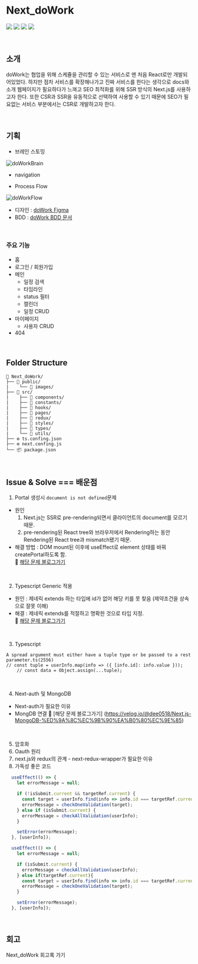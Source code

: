 # Next_doWork

<img src="https://img.shields.io/badge/Next.js-000000?style=flat&logo=next.js&logoColor=white"> <img src="https://img.shields.io/badge/-react-61DAFB?style=flat&logo=react&logoColor=white">
<img src="https://img.shields.io/badge/redux-764ABC?style=flat&logo=redux&logoColor=white"> <img src="https://img.shields.io/badge/-styled--components-DB7093?style=flat&logo=styledComponents&logoColor=white">

<br>

## 소개

doWork는 협업을 위해 스케쥴을 관리할 수 있는 서비스로 맨 처음 React로만 개발되어있었다. 하지만 점차 서비스를 확장해나가고 진짜 서비스를 한다는 생각으로 docs와 소개 웹페이지가 필요하다가 느껴고 SEO 최적화를 위해 SSR 방식의 Next.js를 사용하고자 한다. 또한 CSR과 SSR을 유동적으로 선택하여 사용할 수 있기 때문에 SEO가 필요없는 서비스 부분에서는 CSR로 개발하고자 한다.

<br>

## 기획

- 브레인 스토밍

![doWorkBrain](https://user-images.githubusercontent.com/92196967/202966960-321eff7a-012d-443c-9e1a-e53c7881b850.png)

- navigation

- Process Flow

![doWorkFlow](https://user-images.githubusercontent.com/92196967/202952939-79eb0769-8bba-4759-9071-19644c2cbf3d.png)

- 디자인 : [doWork Figma](https://www.figma.com/file/sMXTsGVLePYJwoEsA1e26n/doWork?node-id=0%3A1&t=GqktNgDIHzG0dZMa-0)
- BDD : [doWork BDD 문서](https://docs.google.com/spreadsheets/d/1oldLpVJ2_0xkzbPWXVMnKgdTrgSqNU7gfqFhD9IPoQw/edit#gid=0)

<br>

### 주요 기능

- 홈
- 로그인 / 회원가입
- 메인
  - 일정 검색
  - 타임라인
  - status 필터
  - 캘린더
  - 일정 CRUD
- 마이페이지
  - 사용자 CRUD
- 404

<br>

## Folder Structure

```
📁 Next_doWork/
├── 📁 public/
|    └── 📁 images/
├── 📁 src/
|    ├── 📁 components/
|    ├── 📁 constants/
|    ├── 📁 hooks/
|    ├── 📁 pages/
|    ├── 📁 redux/
|    ├── 📁 styles/
|    ├── 📁 types/
|    └── 📁 utils/
├── ⚙️ ts.confing.json
├── ⚙️ next.confing.js
└── 📦 package.json
```

<br>

## Issue & Solve === 배운점

1. Portal 생성시 `document is not defined`문제

- 원인
  1. Next.js는 SSR로 pre-rendering되면서 클라이언트의 document를 모르기 때문.
  2. pre-rendering된 React tree와 브라우저에서 Rendering하는 동안 Rendering된 React tree과 mismatch됐기 때문.
- 해결 방법 : DOM mount된 이후에 useEffect로 element 상태를 바꿔 createPortal하도록 함. <br>
  🧷 [해당 문제 블로그가기](https://velog.io/@dee0518/Next.js-react-hydration-error)

<br>

2. Typescript Generic 적용

- 원인 : 제네릭 extends 하는 타입에 id가 없어 해당 키를 못 찾음 (제약조건을 상속으로 잘못 이해)
- 해결 : 제네릭 extends를 적절하고 명확한 것으로 타입 지정. <br>
  🧷 [해당 문제 블로그가기](https://velog.io/@dee0518/Typescript-%EA%B8%B0%EC%B4%88-%EB%8B%A4%EC%A7%80%EA%B8%B0-4)

<br>

3. Typescript

```
A spread argument must either have a tuple type or be passed to a rest parameter.ts(2556)
// const tuple = userInfo.map(info => ({ [info.id]: info.value }));
    // const data = Object.assign(...tuple);
```

<br>

4. Next-auth 및 MongoDB

- Next-auth가 필요한 이유
- MongDB 연결
  🧷 [해당 문제 블로그가기] (https://velog.io/@dee0518/Next.js-MongoDB-%ED%9A%8C%EC%9B%90%EA%B0%80%EC%9E%85)

<br>

5. 암호화
6. Oauth 원리
7. next.js와 redux의 관계 - next-redux-wrapper가 필요한 이유
8. 가독성 좋은 코드

```javascript
  useEffect(() => {
    let errorMessage = null;

    if (!isSubmit.current && targetRef.current) {
      const target = userInfo.find(info => info.id === targetRef.current) as iDefaultUserInfo;
      errorMessage = checkOneValidation(target);
    } else if (isSubmit.current) {
      errorMessage = checkAllValidation(userInfo);
    }

    setError(errorMessage);
  }, [userInfo]);
```

```javascript
  useEffect(() => {
    let errorMessage = null;

    if (isSubmit.current) {
      errorMessage = checkAllValidation(userInfo);
    } else if(targetRef.current){
      const target = userInfo.find(info => info.id === targetRef.current) as iDefaultUserInfo;
      errorMessage = checkOneValidation(target);
    }

    setError(errorMessage);
  }, [userInfo]);
```

<br>

## 회고

Next_doWork 회고록 가기
